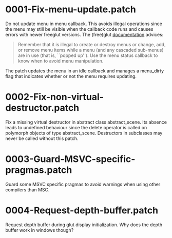0001-Fix-menu-update.patch
==========================

Do not update menu in menu callback. This avoids illegal operations since the
menu may still be visible when the callback code runs and causes errors with
newer freeglut versions. The (free)glut [documentation][1] advices:

> Remember that it is illegal to create or destroy menus or change, add, or
> remove menu items while a menu (and any cascaded sub-menus) are in use (that
> is, ``popped up''). Use the menu status callback to know when to avoid menu
> manipulation.

The patch updates the menu in an idle callback and
manages a menu_dirty flag that indicates whether or not the menu requires
updating.

0002-Fix-non-virtual-destructor.patch
=====================================

Fix a missing virtual destructor in abstract class abstract_scene. Its absence
leads to undefined behaviour since the delete operator is called on polymorph
objects of type abstract_scene. Destructors in subclasses may never be called
without this patch.

0003-Guard-MSVC-specific-pragmas.patch
======================================

Guard some MSVC specific pragmas to avoid warnings when using other compilers
than MSC.

0004-Request-depth-buffer.patch
===============================

Request depth buffer during glut display initialization. Why does the depth
buffer work in windows though?

  [1]: http://www.opengl.org/resources/libraries/glut/spec3/node90.html

